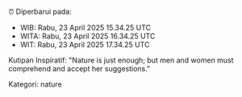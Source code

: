⏰ Diperbarui pada:
- WIB: Rabu, 23 April 2025 15.34.25 UTC
- WITA: Rabu, 23 April 2025 16.34.25 UTC
- WIT: Rabu, 23 April 2025 17.34.25 UTC

Kutipan Inspiratif:
"Nature is just enough; but men and women must comprehend and accept her suggestions."


Kategori: nature

